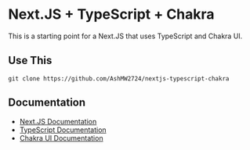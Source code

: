 # Next.JS + TypeScript + Chakra

This is a starting point for a Next.JS that uses TypeScript and Chakra UI.

## Use This

```git clone https://github.com/AshMW2724/nextjs-typescript-chakra```

## Documentation

- [Next.JS Documentation](https://nextjs.org/docs)
- [TypeScript Documentation](https://www.typescriptlang.org/docs)
- [Chakra UI Documentation](https://chakra-ui.com/docs)